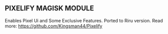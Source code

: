 ## PIXELIFY MAGISK MODULE

Enables Pixel Ui and Some Exclusive Features.
Ported to Riru version. Read more: https://github.com/Kingsman44/Pixelify